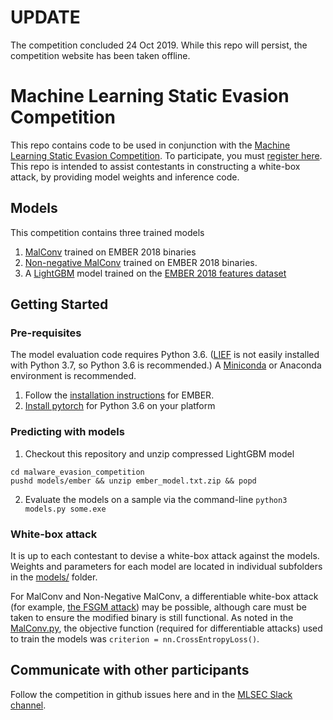 # UPDATE
The competition concluded 24 Oct 2019. While this repo will persist, the competition website has been taken offline.

# Machine Learning Static Evasion Competition

This repo contains code to be used in conjunction with the [Machine Learning Static Evasion Competition](https://evademalwareml.io/).  To participate, you must [register here](https://evademalwareml.io/). This repo is intended to assist contestants in constructing a white-box attack, by providing model weights and inference code.

## Models

This competition contains three trained models
1. [MalConv](https://arxiv.org/pdf/1710.09435.pdf) trained on EMBER 2018 binaries
2. [Non-negative MalConv](https://arxiv.org/pdf/1806.06108.pdf) trained on EMBER 2018 binaries.
3. A [LightGBM](https://lightgbm.readthedocs.io/en/latest/) model trained on the [EMBER 2018 features dataset](https://github.com/EndgameInc/ember)

## Getting Started

### Pre-requisites
The model evaluation code requires Python 3.6. ([LIEF](https://github.com/lief-project/LIEF) is not easily installed with Python 3.7, so Python 3.6 is recommended.) A [Miniconda](https://docs.conda.io/en/latest/miniconda.html) or Anaconda environment is recommended.

1. Follow the [installation instructions](https://github.com/endgameinc/ember/blob/master/README.md) for EMBER.
2. [Install pytorch](https://pytorch.org/) for Python 3.6 on your platform


### Predicting with models
1. Checkout this repository and unzip compressed LightGBM model
```git clone https://github.com/endgameinc/malware_evasion_competition.git
cd malware_evasion_competition
pushd models/ember && unzip ember_model.txt.zip && popd
```

2. Evaluate the models on a sample via the command-line
```python3 models.py some.exe```

### White-box attack
It is up to each contestant to devise a white-box attack against the models.  Weights and parameters for each model are located in individual subfolders in the [models/](models/) folder.  

For MalConv and Non-Negative MalConv, a differentiable white-box attack (for example, [the FSGM attack](https://pytorch.org/tutorials/beginner/fgsm_tutorial.html)) may be possible, although care must be taken to ensure the modified binary is still functional.  As noted in the [MalConv.py](MalConv.py), the objective function (required for differentiable attacks) used to train the models was `criterion = nn.CrossEntropyLoss()`. 

## Communicate with other participants
Follow the competition in github issues here and in the [MLSEC Slack channel](https://evademalwareml.slack.com/).
